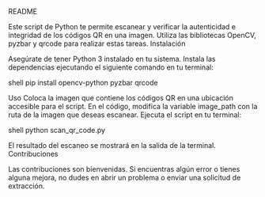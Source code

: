 README

Este script de Python te permite escanear y verificar la autenticidad e integridad de los códigos QR en una imagen. Utiliza las bibliotecas OpenCV, pyzbar y qrcode para realizar estas tareas.
Instalación

  Asegúrate de tener Python 3 instalado en tu sistema.
  Instala las dependencias ejecutando el siguiente comando en tu terminal:

shell
      pip install opencv-python pyzbar qrcode

Uso
  Coloca la imagen que contiene los códigos QR en una ubicación accesible para el script.
  En el código, modifica la variable image_path con la ruta de la imagen que deseas escanear.
  Ejecuta el script en tu terminal:

shell
      python scan_qr_code.py

El resultado del escaneo se mostrará en la salida de la terminal.
Contribuciones

Las contribuciones son bienvenidas. Si encuentras algún error o tienes alguna mejora, no dudes en abrir un problema o enviar una solicitud de extracción.
